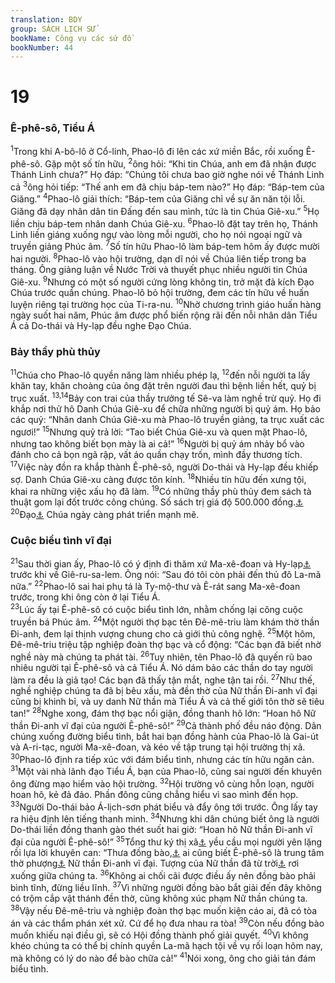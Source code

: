```yaml
---
translation: BDY
group: SÁCH LỊCH SỬ
bookName: Công vụ các sứ đồ 
bookNumber: 44
---
```


<div class="title"><h1>19</h1><h3>Ê-phê-sô, Tiểu Á</h3></div>
<span class="verse cong_19_1"><sup>1</sup>Trong khi A-bô-lô ở Cổ-linh, Phao-lô đi lên các xứ miền Bắc, rồi xuống Ê-phê-sô. Gặp một số tín hữu, </span>
<span class="verse cong_19_2"><sup>2</sup>ông hỏi: “Khi tin Chúa, anh em đã nhận được Thánh Linh chưa?” Họ đáp: “Chúng tôi chưa bao giờ nghe nói về Thánh Linh cả </span>
<span class="verse cong_19_3"><sup>3</sup>ông hỏi tiếp: “Thế anh em đã chịu báp-tem nào?” Họ đáp: “Báp-tem của Giăng.” </span>
<span class="verse cong_19_4"><sup>4</sup>Phao-lô giải thích: “Báp-tem của Giăng chỉ về sự ăn năn tội lỗi. Giăng đã dạy nhân dân tin Đấng đến sau mình, tức là tin Chúa Giê-xu.” </span>
<span class="verse cong_19_5"><sup>5</sup>Họ liền chịu báp-tem nhân danh Chúa Giê-xu. </span>
<span class="verse cong_19_6"><sup>6</sup>Phao-lô đặt tay trên họ, Thánh Linh liền giáng xuống ngự vào lòng mỗi người, cho họ nói ngoại ngữ và truyền giảng Phúc âm. </span>
<span class="verse cong_19_7"><sup>7</sup>Số tín hữu Phao-lô làm báp-tem hôm ấy được mười hai người.</span>
<span class="verse cong_19_8"><sup>8</sup>Phao-lô vào hội trường, dạn dĩ nói về Chúa liên tiếp trong ba tháng. Ông giảng luận về Nước Trời và thuyết phục nhiều người tin Chúa Giê-xu. </span>
<span class="verse cong_19_9"><sup>9</sup>Nhưng có một số người cứng lòng không tin, trở mặt đả kích Đạo Chúa trước quần chúng. Phao-lô bỏ hội trường, đem các tín hữu về huấn luyện riêng tại trường học của Ti-ra-nu. </span>
<span class="verse cong_19_10"><sup>10</sup>Nhờ chương trình giáo huấn hàng ngày suốt hai năm, Phúc âm được phổ biến rộng rãi đến nỗi nhân dân Tiểu Á cả Do-thái và Hy-lạp đều nghe Đạo Chúa.</span>
<div class="title"><h3>Bảy thầy phù thủy</h3></div>
<span class="verse cong_19_11"><sup>11</sup>Chúa cho Phao-lô quyền năng làm nhiều phép lạ, </span>
<span class="verse cong_19_12"><sup>12</sup>đến nỗi người ta lấy khăn tay, khăn choàng của ông đặt trên người đau thì bệnh liền hết, quỷ bị trục xuất. </span>
<span class="verse cong_19_13 cong_19_14"><sup>13,14</sup>Bảy con trai của thầy trưởng tế Sê-va làm nghề trừ quỷ. Họ đi khắp nơi thử hô Danh Chúa Giê-xu để chữa những người bị quỷ ám. Họ bảo các quỷ: “Nhân danh Chúa Giê-xu mà Phao-lô truyền giảng, ta trục xuất các ngươi!” </span>
<span class="verse cong_19_15"><sup>15</sup>Nhưng quỷ trả lời: “Tao biết Chúa Giê-xu và quen mặt Phao-lô, nhưng tao không biết bọn mày là ai cả!” </span>
<span class="verse cong_19_16"><sup>16</sup>Người bị quỷ ám nhảy bổ vào đánh cho cả bọn ngã rập, vất áo quần chạy trốn, mình đầy thương tích. </span>
<span class="verse cong_19_17"><sup>17</sup>Việc này đồn ra khắp thành Ê-phê-sô, người Do-thái và Hy-lạp đều khiếp sợ. Danh Chúa Giê-xu càng được tôn kính. </span>
<span class="verse cong_19_18"><sup>18</sup>Nhiều tín hữu đến xưng tội, khai ra những việc xấu họ đã làm. </span>
<span class="verse cong_19_19"><sup>19</sup>Có những thầy phù thủy đem sách tà thuật gom lại đốt trước công chúng. Số sách trị giá độ 500.000 đồng.<a href="#" data-toggle="tooltip" data-placement="bottom" title="Nt 5.000 miếng bạc">⚓</a> </span>
<span class="verse cong_19_20"><sup>20</sup>Đạo<a href="#" data-toggle="tooltip" data-placement="bottom" title="Nt Lời">⚓</a> Chúa ngày càng phát triển mạnh mẽ.</span>
<div class="title"><h3>Cuộc biểu tình vĩ đại</h3></div>
<span class="verse cong_19_21"><sup>21</sup>Sau thời gian ấy, Phao-lô có ý định đi thăm xứ Ma-xê-đoan và Hy-lạp<a href="#" data-toggle="tooltip" data-placement="bottom" title="Nt Achaia">⚓</a> trước khi về Giê-ru-sa-lem. Ông nói: “Sau đó tôi còn phải đến thủ đô La-mã nữa.” </span>
<span class="verse cong_19_22"><sup>22</sup>Phao-lô sai hai phụ tá là Ty-mộ-thư và Ê-rát sang Ma-xê-đoan trước, trong khi ông còn ở lại Tiểu Á.<br/></span>
<span class="verse cong_19_23"><sup>23</sup>Lúc ấy tại Ê-phê-sô có cuộc biểu tình lớn, nhằm chống lại công cuộc truyền bá Phúc âm. </span>
<span class="verse cong_19_24"><sup>24</sup>Một người thợ bạc tên Đê-mê-triu làm khám thờ thần Đi-anh, đem lại thịnh vượng chung cho cả giới thủ công nghệ.</span>
<span class="verse cong_19_25"><sup>25</sup>Một hôm, Đê-mê-triu triệu tập nghiệp đoàn thợ bạc và cổ động: “Các bạn đã biết nhờ nghề này mà chúng ta phát tài. </span>
<span class="verse cong_19_26"><sup>26</sup>Tuy nhiên, tên Phao-lô đã quyến rũ bao nhiêu người tại Ê-phê-sô và cả Tiểu Á. Nó dám bảo các thần do tay người làm ra đều là giả tạo! Các bạn đã thấy tận mắt, nghe tận tai rồi. </span>
<span class="verse cong_19_27"><sup>27</sup>Như thế, nghề nghiệp chúng ta đã bị bêu xấu, mà đền thờ của Nữ thần Đi-anh vĩ đại cũng bị khinh bỉ, và uy danh Nữ thần mà Tiểu Á và cả thế giới tôn thờ sẽ tiêu tan!” </span>
<span class="verse cong_19_28"><sup>28</sup>Nghe xong, đám thợ bạc nổi giận, đồng thanh hô lớn: “Hoan hô Nữ thần Đi-anh vĩ đại của người Ê-phê-sô!” </span>
<span class="verse cong_19_29"><sup>29</sup>Cả thành phố đều náo động. Dân chúng xuống đường biểu tình, bắt hai bạn đồng hành của Phao-lô là Gai-út và A-ri-tạc, người Ma-xê-đoan, và kéo về tập trung tại hội trường thị xã. </span>
<span class="verse cong_19_30"><sup>30</sup>Phao-lô định ra tiếp xúc với đám biểu tình, nhưng các tín hữu ngăn cản. </span>
<span class="verse cong_19_31"><sup>31</sup>Một vài nhà lãnh đạo Tiểu Á, bạn của Phao-lô, cũng sai người đến khuyên ông đừng mạo hiểm vào hội trường. </span>
<span class="verse cong_19_32"><sup>32</sup>Hội trường vô cùng hỗn loạn, người hoan hô, kẻ đả đảo. Phần đông cũng chẳng hiểu vì sao mình đến họp. </span>
<span class="verse cong_19_33"><sup>33</sup>Người Do-thái bảo Á-lịch-sơn phát biểu và đẩy ông tới trước. Ông lấy tay ra hiệu định lên tiếng thanh minh. </span>
<span class="verse cong_19_34"><sup>34</sup>Nhưng khi dân chúng biết ông là người Do-thái liền đồng thanh gào thét suốt hai giờ: “Hoan hô Nữ thần Đi-anh vĩ đại của người Ê-phê-sô!” </span>
<span class="verse cong_19_35"><sup>35</sup>Tổng thư ký thị xã<a href="#" data-toggle="tooltip" data-placement="bottom" title="Ctd tổng thư ký Hội đồng thành phố">⚓</a> yều cầu mọi người yên lặng rồi lựa lời khuyên can: “Thưa đồng bào,<a href="#" data-toggle="tooltip" data-placement="bottom" title="Nt người Ê-phê-sô">⚓</a> ai cũng biết Ê-phê-sô là trung tâm thờ phượng<a href="#" data-toggle="tooltip" data-placement="bottom" title="Nt người canh gác đền thờ">⚓</a> Nữ thần Đi-anh vĩ đại. Tượng của Nữ thần đã từ trời<a href="#" data-toggle="tooltip" data-placement="bottom" title="Ctd từ thần Jupiter">⚓</a> rơi xuống giữa chúng ta. </span>
<span class="verse cong_19_36"><sup>36</sup>Không ai chối cãi được điều ấy nên đồng bào phải bình tĩnh, đừng liều lĩnh. </span>
<span class="verse cong_19_37"><sup>37</sup>Vì những người đồng bào bắt giải đến đây không có trộm cắp vật thánh đền thờ, cũng không xúc phạm Nữ thần chúng ta.</span>
<span class="verse cong_19_38"><sup>38</sup>Vậy nếu Đê-mê-triu và nghiệp đoàn thợ bạc muốn kiện cáo ai, đã có tòa án và các thẩm phán xét xử. Cứ để họ đưa nhau ra tòa! </span>
<span class="verse cong_19_39"><sup>39</sup>Còn nếu đồng bào muốn khiếu nại điều gì, sẽ có Hội đồng thành phố giải quyết. </span>
<span class="verse cong_19_40"><sup>40</sup>Vì không khéo chúng ta có thể bị chính quyền La-mã hạch tội về vụ rối loạn hôm nay, mà không có lý do nào để bào chữa cả!” </span>
<span class="verse cong_19_41"><sup>41</sup>Nói xong, ông cho giải tán đám biểu tình.</span>
